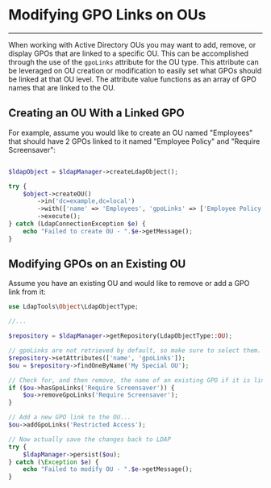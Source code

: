 # Modifying GPO Links on OUs
------------------------------

When working with Active Directory OUs you may want to add, remove, or display GPOs that are linked to a specific OU.
This can be accomplished through the use of the `gpoLinks` attribute for the OU type. This attribute can be leveraged on
OU creation or modification to easily set what GPOs should be linked at that OU level. The attribute value functions as
an array of GPO names that are linked to the OU.

## Creating an OU With a Linked GPO

For example, assume you would like to create an OU named "Employees" that should have 2 GPOs linked to it named 
"Employee Policy" and "Require Screensaver":

```php

$ldapObject = $ldapManager->createLdapObject();

try {
    $object->createOU()
        ->in('dc=example,dc=local')
        ->with(['name' => 'Employees', 'gpoLinks' => ['Employee Policy', 'Require Screensaver']])
        ->execute();
} catch (LdapConnectionException $e) {
    echo "Failed to create OU - ".$e->getMessage();
}
```

## Modifying GPOs on an Existing OU

Assume you have an existing OU and would like to remove or add a GPO link from it:

```php
use LdapTools\Object\LdapObjectType;

//...

$repository = $ldapManager->getRepository(LdapObjectType::OU);

// gpoLinks are not retrieved by default, so make sure to select them.
$repository->setAttributes(['name', 'gpoLinks']);
$ou = $repository->findOneByName('My Special OU');

// Check for, and then remove, the name of an existing GPO if it is linked...
if ($ou->hasGpoLinks('Require Screensaver')) {
    $ou->removeGpoLinks('Require Screensaver');
}

// Add a new GPO link to the OU...
$ou->addGpoLinks('Restricted Access');

// Now actually save the changes back to LDAP
try {
    $ldapManager->persist($ou);
} catch (\Exception $e) {
    echo "Failed to modify OU - ".$e->getMessage();
}
```
